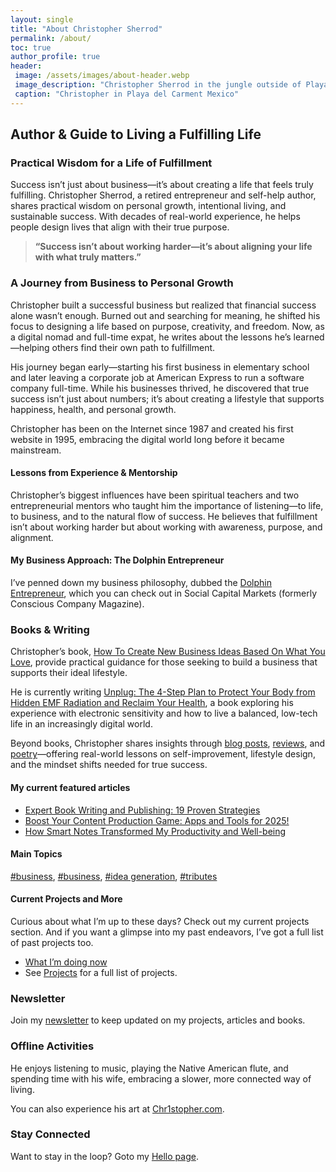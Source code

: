 ```yaml
---
layout: single
title: "About Christopher Sherrod"
permalink: /about/
toc: true
author_profile: true
header:
 image: /assets/images/about-header.webp
 image_description: "Christopher Sherrod in the jungle outside of Playa del Carmen Mexico"
 caption: "Christopher in Playa del Carment Mexico"
---
```

## Author & Guide to Living a Fulfilling Life  

### Practical Wisdom for a Life of Fulfillment  
Success isn’t just about business—it’s about creating a life that feels truly fulfilling. Christopher Sherrod, a retired entrepreneur and self-help author, shares practical wisdom on personal growth, intentional living, and sustainable success. With decades of real-world experience, he helps people design lives that align with their true purpose.  

> **“Success isn’t about working harder—it’s about aligning your life with what truly matters.”**  

### A Journey from Business to Personal Growth  
Christopher built a successful business but realized that financial success alone wasn’t enough. Burned out and searching for meaning, he shifted his focus to designing a life based on purpose, creativity, and freedom. Now, as a digital nomad and full-time expat, he writes about the lessons he’s learned—helping others find their own path to fulfillment.  

His journey began early—starting his first business in elementary school and later leaving a corporate job at American Express to run a software company full-time. While his businesses thrived, he discovered that true success isn’t just about numbers; it’s about creating a lifestyle that supports happiness, health, and personal growth.  

Christopher has been on the Internet since 1987 and created his first website in 1995, embracing the digital world long before it became mainstream.  

#### Lessons from Experience & Mentorship  
Christopher’s biggest influences have been spiritual teachers and two entrepreneurial mentors who taught him the importance of listening—to life, to business, and to the natural flow of success. He believes that fulfillment isn’t about working harder but about working with awareness, purpose, and alignment.  

#### My Business Approach: The Dolphin Entrepreneur
I’ve penned down my business philosophy, dubbed the [Dolphin Entrepreneur](/dolphin-entrepreneur/), which you can check out in Social Capital Markets (formerly Conscious Company Magazine).

### Books & Writing  
Christopher’s book, [How To Create New Business Ideas Based On What You Love](/business-ideas/), provide practical guidance for those seeking to build a business that supports their ideal lifestyle.  

He is currently writing [Unplug: The 4-Step Plan to Protect Your Body from Hidden EMF Radiation and Reclaim Your Health](/unplug/), a book exploring his experience with electronic sensitivity and how to live a balanced, low-tech life in an increasingly digital world.  

Beyond books, Christopher shares insights through [blog posts](/blog), [reviews](/categories/#reviews), and [poetry](/categories/#poems)—offering real-world lessons on self-improvement, lifestyle design, and the mindset shifts needed for true success.  

#### My current featured articles
- [Expert Book Writing and Publishing: 19 Proven Strategies](/book-advice/)
- [Boost Your Content Production Game: Apps and Tools for 2025!](/workflow)
- [How Smart Notes Transformed My Productivity and Well-being](/smart-notes/)

#### Main Topics
[#business](/tags#entrepreneurship), [#business](/tags/#workflow-apps), [#idea generation](/tags/#idea-generation), [#tributes](/tags/#tribute)

#### Current Projects and More
Curious about what I’m up to these days? Check out my current projects section. And if you want a glimpse into my past endeavors, I’ve got a full list of past projects too.
- [What I’m doing now](/now/)
- See [Projects](/projects) for a full list of projects.

### Newsletter
Join my [newsletter](/newsletter/) to keep updated on my projects, articles and books.

### Offline Activities
He enjoys listening to music, playing the Native American flute, and spending time with his wife, embracing a slower, more connected way of living. 

You can also experience his art at [Chr1stopher.com](https://Chr1stopher.com).  

### Stay Connected
Want to stay in the loop? Goto my [Hello page](/hello).